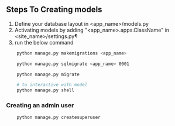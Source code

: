 ## Steps To Creating models 

1. Define your database layout in <app_name>/models.py
2. Activating models by adding "<app_name>.apps.ClassName" in <site_name>/settings.py¶
3. run the below command 
```bash
    python manage.py makemigrations <app_name>

    python manage.py sqlmigrate <app_name> 0001

    python manage.py migrate

    # to interactive with model
    python manage.py shell

```

### Creating an admin user

```bash
    python manage.py createsuperuser
```